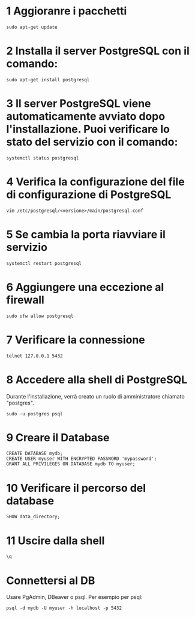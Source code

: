 # 1 Aggioranre i pacchetti
```
sudo apt-get update
```

# 2 Installa il server PostgreSQL con il comando:
```
sudo apt-get install postgresql
```

# 3 Il server PostgreSQL viene automaticamente avviato dopo l'installazione. Puoi verificare lo stato del servizio con il comando:
```
systemctl status postgresql
```

# 4 Verifica la configurazione del file di configurazione di PostgreSQL 
```
vim /etc/postgresql/<versione>/main/postgresql.conf
```

# 5 Se cambia la porta riavviare il servizio
```
systemctl restart postgresql
```

# 6 Aggiungere una eccezione al firewall
```
sudo ufw allow postgresql
```

# 7 Verificare la connessione
```
telnet 127.0.0.1 5432
```

# 8 Accedere alla shell di PostgreSQL
Durante l'installazione, verrà creato un ruolo di amministratore chiamato "postgres".
```
sudo -u postgres psql
```

# 9 Creare il Database
```
CREATE DATABASE mydb;
CREATE USER myuser WITH ENCRYPTED PASSWORD 'mypassword';
GRANT ALL PRIVILEGES ON DATABASE mydb TO myuser;
```

# 10 Verificare il percorso del database
```
SHOW data_directory;
```

# 11 Uscire dalla shell
```
\q
```

# Connettersi al DB
Usare PgAdmin, DBeaver o psql. Per esempio per psql:
```
psql -d mydb -U myuser -h localhost -p 5432
```



